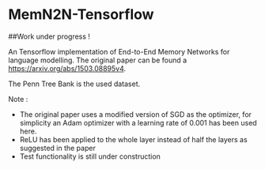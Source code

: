 # MemN2N-Tensorflow
##Work under progress !

An Tensorflow implementation of End-to-End Memory Networks for language modelling. The original paper can be found a https://arxiv.org/abs/1503.08895v4.

The Penn Tree Bank is the used dataset.

Note : 
- The original paper uses a modified version of SGD as the optimizer, for simplicity an Adam optimizer with a learning rate of 0.001 has been used here.
- ReLU has been applied to the whole layer instead of half the layers as suggested in the paper
- Test functionality is still under construction
